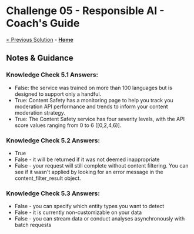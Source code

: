 # Challenge 05 - Responsible AI - Coach's Guide 

[< Previous Solution](./Solution-04.md) - **[Home](./README.md)**
## Notes & Guidance

### Knowledge Check 5.1 Answers:
- False: the service was trained on more than 100 languages but is designed to support only a handful.
- True: Content Safety has a monitoring page to help you track you moderation API performance and trends to inform your content moderation strategy.
- True: The Content Safety service has four severity levels, with the API score values ranging from 0 to 6 ([0,2,4,6)].

### Knowledge Check 5.2 Answers:
- True
- False - it will be returned if it was not deemed inappropriate
- False - your request will still complete without content filtering. You can see if it wasn't applied by looking for an error message in the content_filter_result object.

### Knowledge Check 5.3 Answers:
- False - you can specify which entity types you want to detect
- False - it is currently non-customizable on your data
- False - you can stream data or conduct analyses asynchronously with batch requests
